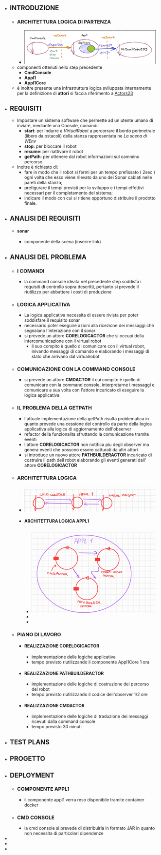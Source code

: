 - ## INTRODUZIONE
	- ### ARCHITETTURA LOGICA DI PARTENZA
		- ![image.png](../assets/image_1682334308113_0.png)
	- componenti ottenuti nello step precedente
		- **CmdConsole**
		- **Appl1**
		- **Appl1Core**
	- è inoltre presente una infrastruttura logica sviluppata internamente per la definizione di **attori** si faccia riferimento a [Actors23](file:///home/matteo/universita/iss/isslab23/iss23Material/html/Actors23.html)
- ## REQUISITI
	- Impostare un sistema software che permette ad un utente umano di inviare, mediante una Console, comandi:
		- **start**: per indurre a *VirtualRobot* a percorrare il bordo perimetrale (libero da ostacoli) della stanza rappresentata ne *La scena di WEnv*
		- **stop**: per bloccare il robot
		- **resume**: per riattivare il robot
		- **getPath**: per ottenere dal robot informazioni sul cammino percorso
	- Inoltre è richiesto di:
		- fare in modo che il robot si fermi per un tempo prefissato ( 2sec ) ogni volta che esso viene rilevato da uno dei Sonar cablati nelle pareti della stanza;
		- prefigurare il tempi previsti per lo sviluppo e i tempi effettivi necessari per il completamento del sistema;
		- indicare il modo con cui si ritiene opportuno distribuire il prodotto finale.
- ## ANALISI DEI REQUISITI
	- #### sonar
		- componente della scena (inserire link)
- ## ANALISI DEL PROBLEMA
	- ### I COMANDI
		- la command console ideata nel precedente step soddisfa i requisiti di controllo sopra descritti, pertanto si prevede il riutilizzo per abbattere i costi di produzione
	- ### LOGICA APPLICATIVA
		- La logica applicativa necessita di essere rivista per poter soddisfare il requisito sonar
		- necessario poter eseguire azioni alla ricezione dei messaggi che segnalano l'interazione con il sonar
		- si prevede un attore **CORELOGICACTOR** che si occupi della intercomunicazione con il virtual robot
			- il suo compito è quello di comunicare con il virtual robot, inivando messaggi di comando e elaborando i messaggi di stato che arrivano dal virtualrobot
	- ### COMUNICAZIONE CON LA COMMAND CONSOLE
		- si prevede un attore  **CMDACTOR** il cui compito è quello di comunicare con la command console, interpretarne i messaggi e comunicare a sua volta con l'attore incaricato di eseguire la logica applicativa
	- ### IL PROBLEMA DELLA GETPATH
		- l'attuale implementazione della getPath risulta problematica in quanto prevede una cessione del controllo da parte della logica applicativa alla logica di aggiornamento dell'observer
		- refactor della funzionalita sfruttando la comunicazione tramite eventi
		- l'attore **CORELOGICACTOR** non notifica piu degli observer ma genera eventi che possono essere catturati da altri attori
		- si introduce un nuovo attore **PATHBUILDERACTOR** incaricato di costruire il path dell robot elaborando gli eventi generati dall' attore **CORELOGICACTOR**
	- ### ARCHITETTURA LOGICA
		- ![architettura-logica-attori_230424_134956.jpg](../assets/architettura-logica-attori_230424_134956_1682336887877_0.jpg)
		- #### ARCHITETTURA LOGICA APPL1
			- ![Appl1-attori_230424_134553.jpg](../assets/Appl1-attori_230424_134553_1682336928963_0.jpg)
			-
			-
	- ### PIANO DI LAVORO
		- #### REALIZZAZIONE CORELOGICACTOR
			- implementazione delle logiche applicative
			- tempo previsto riutilizzando il componente Appl1Core 1 ora
		- #### REALIZZAZIONE PATHBUILDERACTOR
			- implementazione delle logiche di costruzione del percorso del robot
			- tempo previsto riutilizzando il codice dell'observer 1/2 ore
		- #### REALIZZAZIONE CMDACTOR
			- implementazione delle logiche di traduzione dei messaggi ricevuti dalla command console
			- tempo previsto 30 minuti
- ## TEST PLANS
- ## PROGETTO
- ## DEPLOYMENT
	- ### COMPONENTE APPL1
		- il componente appl1 verra reso disponibile tramite container docker
	- ### CMD CONSOLE
		- la cmd  console si prevede di distribuirla in formato JAR in quanto non necessita di particolari dipendenze
-
-
-